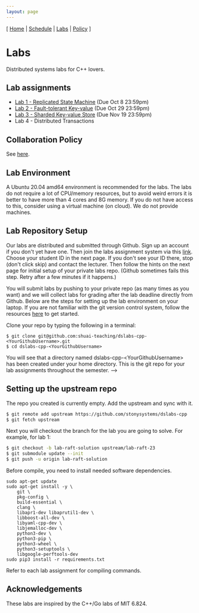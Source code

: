 ```yaml
---
layout: page
---
```


[
[Home](./index.html) | 
[Schedule](./schedule.html) |
[Labs](./labs.html) |
[Policy](./policy.html)
]

#  Labs

Distributed systems labs for C++ lovers. 

## Lab assignments

<!-- [Lab 1 - MapReduce](labs/lab1.html) -->

- [Lab 1 - Replicated State Machine](labs/lab1.html) (Due Oct 8 23:59pm)
- [Lab 2 - Fault-tolerant Key-value](labs/lab2.html) (Due Oct 29 23:59pm)
- [Lab 3 - Sharded Key-value Store](labs/lab3) (Due Nov 19 23:59pm)
- Lab 4 - Distributed Transactions

<!-- [Lab 2 - Fault-tolerant Key-value Store](labs/lab2.html)  -->

<!-- [Lab 3 - Sharded Key-value Store](labs/lab3.html) -->

<!-- All assignments are due on November 1, 23:59pm  -->

## Collaboration Policy
See [here](policy.html).

## Lab Environment

A Ubuntu 20.04 amd64 environment is recommended for the labs. 
The labs do not require a lot of CPU/memory resources, but to avoid weird errors it is better to have more than 4 cores and 8G memory.
If you do not have access to this, consider using a virtual machine (on cloud). 
We do not provide machines.  
<!-- If you use a different distribution, it is possible you run into some compilation errors  -->
<!-- such as missing include files. Usually fixing these errors does not affect the grading process.   -->

<!-- (Technically the labs can be run on a Mac, including M1/M2, with homebrew 
installed dependencies. But this is not thoroughly tested.) -->

## Lab Repository Setup

Our labs are distributed and submitted through Github. Sign up an account if you
don't yet have one. Then join the labs assignment system via this
[link](https://classroom.github.com/a/3HAMvwwX). Choose your student ID in the 
next page. If you don't see your ID there, stop (don't click skip) and contact the lecturer. 
Then follow the hints on the next page for initial setup of your private labs repo.
(Github sometimes fails this step. Retry after a few minutes if it happens.)

<!-- The guidelines for this part will be released after the class enrollment list is finalized (Sep 2). Before that you can view the lab content in its original repo [here](https://github.com/stonysystems/dslabs-cpp). -->

You will submit labs by pushing to your private repo (as many times as you want)
and we will collect labs for grading after the lab deadline directly from
Github. Below are the steps for setting up the lab environment on your
laptop. If you are not familiar with the git version control system, follow the
resources [here](https://try.github.io) to get started. 

Clone your repo by typing the following in a terminal:

``` 
$ git clone git@github.com:shuai-teaching/dslabs-cpp-<YourGithubUsername>.git  
$ cd dslabs-cpp-<YourGithubUsername>
```

You will see that a directory named dslabs-cpp-\<YourGithubUsername\> has
been created under your home directory. This is the git repo for your lab
assignments throughout the semester. -->

## Setting up the upstream repo

The repo you created is currently empty. Add the upstream and sync with it. 

```bash 
$ git remote add upstream https://github.com/stonysystems/dslabs-cpp 
$ git fetch upstream 
```

Next you will checkout the branch for the lab you are going to solve. For example, for lab 1:

```bash
$ git checkout -b lab-raft-solution upstream/lab-raft-23 
$ git submodule update --init
$ git push -u origin lab-raft-solution
```

Before compile, you need to install needed software dependencies.

```
sudo apt-get update
sudo apt-get install -y \
    git \
    pkg-config \
    build-essential \
    clang \
    libapr1-dev libaprutil1-dev \
    libboost-all-dev \
    libyaml-cpp-dev \
    libjemalloc-dev \
    python3-dev \
    python3-pip \
    python3-wheel \
    python3-setuptools \
    libgoogle-perftools-dev
sudo pip3 install -r requirements.txt
```

Refer to each lab assignment for compiling commands.

<!-- Immediately, you should check if the upstream ds20spring-labs repo has additional -->
<!-- changes not present in your repo. You can check for and merge in those changes -->
<!-- by typing: -->

<!-- ```bash -->
<!-- $ git fetch upstream -->
<!-- $ git merge upstream/master -->
<!-- ``` -->

<!-- You should perform the above two steps periodically to ensure that you've got -->
<!-- the latest lab code. We will also remind you to fetch upstream on Piazza if we -->
<!-- make changes/bug-fixes to the labs. -->
<!-- 
## Saving changes while you are working on Labs
As you modify the skeleton files to complete the labs, you should frequently
save your work to protect against laptop failures and other unforeseen troubles.
You save the changes by first "committing" them to your local lab repo and then
"pushing" those changes to the repo stored on github.com

```bash
$ git commit -am "saving my changes"
$ git push origin
```

Note that whenever you add a new file, you need to manually tell git to "track
it". Otherwise, the file will not be committed by ```git commit```. Make git
track a new file by typing:

```bash
$ git add <my-new-file>
```

After you've pushed your changes with ```git push```, they are safely stored on
github.com. Even if your laptop catches on fire in the future, those pushed
changes can still be retrieved. However, you must remember that ```git commit```
by itself does not save your changes on github.com (it only saves your changes
locally). So, don't forget to run ```git push origin```. 

To see if your local repo is up-to-date with your origin repo on github.com and
vice versa, type

```bash
$ git status
```

## Handin Procedure

Make sure you carefully read the collaboration policy, then in the root directory of the lab (the same folder as the Makefile), type these: 

```
$ echo "I acknowledge that I have read, understand, and agree to the class policies." > agreement.txt
```

Check if the file has the correct sha256 hash. If you have a different hash, check if you have any typos.

```
$ sha256sum agreement.txt
fcd5da3cb6241e2aa6116564c454ac8a9e3769924a5434a864d62cd73473d80a  agreement.txt
```

Then add this file to git.
```
$ git add agreement.txt
```

When grading your lab submission, we will first look for this file and check 
its hash. If we don't find this file or it has a wrong hash, you will receive a 
0 for the labs! 

To handin your files, simply commit and push them to github.com

```bash
$ git commit -am "saving all my changes and handing in"
$ git push origin 
```

We will fetch your lab files from Github at the specified deadline and
grade them. -->

## Acknowledgements
These labs are inspired by the C++/Go labs of MIT 6.824.